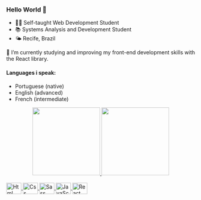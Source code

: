 ### Hello World 👋

- 👨‍💻 Self-taught Web Development Student
- 📚 Systems Analysis and Development Student
- 🌤️ Recife, Brazil

🌱 I’m currently studying and improving my front-end development skills with the React library.

<h4>Languages i speak: </h4>
<ul>
  <li>Portuguese (native)</li>
  <li>English (advanced)</li>
  <li>French (intermediate)</li>
</ul>

<div align="center">
  <a href="https://github.com/marilia-lins">
  <img height="180em" src="https://github-readme-stats.vercel.app/api?username=marilia-lins&show_icons=true&theme=dracula&include_all_commits=true&count_private=true"/>
  <img height="180em" src="https://github-readme-stats.vercel.app/api/top-langs/?username=marilia-lins&layout=compact&langs_count=7&theme=tokyonight"/>
</div>

<div style="display: inline_block"><br>
  <img align="center" alt="Html" height="30" width="40" src="https://cdn.jsdelivr.net/gh/devicons/devicon/icons/html5/html5-original.svg" />
  <img align="center" alt="Css" height="30" width="40" src="https://cdn.jsdelivr.net/gh/devicons/devicon/icons/css3/css3-original.svg" />
  <img align="center" alt="Sass" height="30" width="40" src="https://cdn.jsdelivr.net/gh/devicons/devicon/icons/sass/sass-original.svg" />
  <img align="center" alt="JavaScprit" height="30" width="40" src="https://cdn.jsdelivr.net/gh/devicons/devicon/icons/javascript/javascript-original.svg" />
  <img align="center" alt="React" height="30" width="40" src="https://cdn.jsdelivr.net/gh/devicons/devicon/icons/react/react-original.svg" />
</div>




